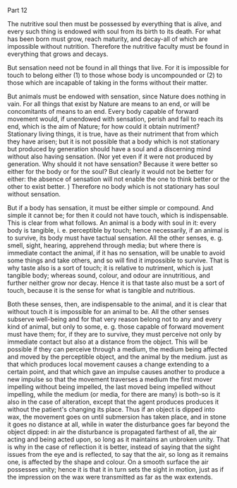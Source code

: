Part 12

The nutritive soul then must be possessed by everything that is alive, and every such thing is endowed with soul from its birth to its death.
For what has been born must grow, reach maturity, and decay-all of which are impossible without nutrition.
Therefore the nutritive faculty must be found in everything that grows and decays.

But sensation need not be found in all things that live.
For it is impossible for touch to belong either (1) to those whose body is uncompounded or (2) to those which are incapable of taking in the forms without their matter.

But animals must be endowed with sensation, since Nature does nothing in vain.
For all things that exist by Nature are means to an end, or will be concomitants of means to an end.
Every body capable of forward movement would, if unendowed with sensation, perish and fail to reach its end, which is the aim of Nature; for how could it obtain nutriment? Stationary living things, it is true, have as their nutriment that from which they have arisen; but it is not possible that a body which is not stationary but produced by generation should have a soul and a discerning mind without also having sensation.
(Nor yet even if it were not produced by generation.
Why should it not have sensation? Because it were better so either for the body or for the soul? But clearly it would not be better for either: the absence of sensation will not enable the one to think better or the other to exist better.
) Therefore no body which is not stationary has soul without sensation.

But if a body has sensation, it must be either simple or compound.
And simple it cannot be; for then it could not have touch, which is indispensable.
This is clear from what follows.
An animal is a body with soul in it: every body is tangible, i.
e.
perceptible by touch; hence necessarily, if an animal is to survive, its body must have tactual sensation.
All the other senses, e.
g.
smell, sight, hearing, apprehend through media; but where there is immediate contact the animal, if it has no sensation, will be unable to avoid some things and take others, and so will find it impossible to survive.
That is why taste also is a sort of touch; it is relative to nutriment, which is just tangible body; whereas sound, colour, and odour are innutritious, and further neither grow nor decay.
Hence it is that taste also must be a sort of touch, because it is the sense for what is tangible and nutritious.

Both these senses, then, are indispensable to the animal, and it is clear that without touch it is impossible for an animal to be.
All the other senses subserve well-being and for that very reason belong not to any and every kind of animal, but only to some, e.
g.
those capable of forward movement must have them; for, if they are to survive, they must perceive not only by immediate contact but also at a distance from the object.
This will be possible if they can perceive through a medium, the medium being affected and moved by the perceptible object, and the animal by the medium.
just as that which produces local movement causes a change extending to a certain point, and that which gave an impulse causes another to produce a new impulse so that the movement traverses a medium the first mover impelling without being impelled, the last moved being impelled without impelling, while the medium (or media, for there are many) is both-so is it also in the case of alteration, except that the agent produces produces it without the patient's changing its place.
Thus if an object is dipped into wax, the movement goes on until submersion has taken place, and in stone it goes no distance at all, while in water the disturbance goes far beyond the object dipped: in air the disturbance is propagated farthest of all, the air acting and being acted upon, so long as it maintains an unbroken unity.
That is why in the case of reflection it is better, instead of saying that the sight issues from the eye and is reflected, to say that the air, so long as it remains one, is affected by the shape and colour.
On a smooth surface the air possesses unity; hence it is that it in turn sets the sight in motion, just as if the impression on the wax were transmitted as far as the wax extends.
